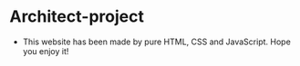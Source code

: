 # Architect-project
+ This website has been made by pure HTML, CSS and JavaScript. Hope you enjoy it!